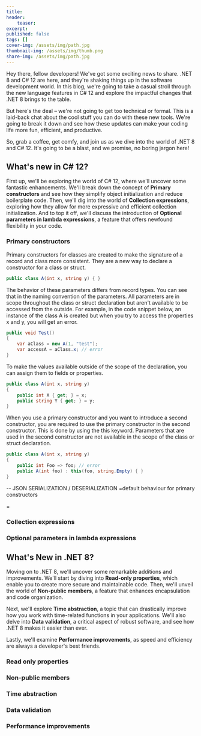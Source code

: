 ```yaml
---
title: 
header:    
    teaser: 
excerpt: 
published: false
tags: []
cover-img: /assets/img/path.jpg
thumbnail-img: /assets/img/thumb.png
share-img: /assets/img/path.jpg
---
```


Hey there, fellow developers! We've got some exciting news to share. .NET 8 and C# 12 are here, and they're shaking things up in the software development world. In this blog, we're going to take a casual stroll through the new language features in C# 12 and explore the impactful changes that .NET 8 brings to the table.

But here's the deal – we're not going to get too technical or formal. This is a laid-back chat about the cool stuff you can do with these new tools. We're going to break it down and see how these updates can make your coding life more fun, efficient, and productive.

So, grab a coffee, get comfy, and join us as we dive into the world of .NET 8 and C# 12. It's going to be a blast, and we promise, no boring jargon here!

## What's new in C# 12?
First up, we'll be exploring the world of C# 12, where we'll uncover some fantastic enhancements. We'll break down the concept of **Primary constructors** and see how they simplify object initialization and reduce boilerplate code. Then, we'll dig into the world of **Collection expressions**, exploring how they allow for more expressive and efficient collection initialization. And to top it off, we'll discuss the introduction of **Optional parameters in lambda expressions**, a feature that offers newfound flexibility in your code.

### Primary constructors
Primary constructors for classes are created to make the signature of a record and class more consistent. They are a new way to declare a constructor for a class or struct.
```csharp
public class A(int x, string y) { }
```
The behavior of these parameters differs from record types. You can see that in the naming convention of the parameters. All parameters are in scope throughout the class or struct declaration but aren't available to be accessed from the outside. For example, in the code snippet below, an instance of the class A is created but when you try to access the properties x and y, you will get an error.
```csharp
public void Test() 
{
    var aClass = new A(1, "test");
    var accessA = aClass.x; // error
}
```
To make the values available outside of the scope of the declaration, you can assign them to fields or properties.
```csharp
public class A(int x, string y) 
{
    public int X { get; } = x;
    public string Y { get; } = y;
}
```

When you use a primary constructor and you want to introduce a second constructor, you are required to use the primary constructor in the second constructor. This is done by using the this keyword. Parameters that are used in the second constructor are not available in the scope of the class or struct declaration.

```csharp
public class A(int x, string y) 
{
    public int Foo => foo; // error
    public A(int foo) : this(foo, string.Empty) { }
}
```




-- JSON SERIALIZATION / DESERIALIZATION
=default behaviour for primary constructors
<!-- There are circumstances in which constructors do not run. For example, `default(StructType)` will produce an instance of `StructType` without running any of its constructors. In those cases, despite no constructor being invoked (Section [§9.2.5](https://learn.microsoft.com/en-us/dotnet/csharp/language-reference/language-specification/variables#925-value-parameters), all captured constructor parameters of that struct-type come into existence when the instance is created, and are all initialized with the default value for their respective types. -->
= 

### Collection expressions

### Optional parameters in lambda expressions



## What's New in .NET 8?
Moving on to .NET 8, we'll uncover some remarkable additions and improvements. We'll start by diving into **Read-only properties**, which enable you to create more secure and maintainable code. Then, we'll unveil the world of **Non-public members**, a feature that enhances encapsulation and code organization.

Next, we'll explore **Time abstraction**, a topic that can drastically improve how you work with time-related functions in your applications. We'll also delve into **Data validation**, a critical aspect of robust software, and see how .NET 8 makes it easier than ever.

Lastly, we'll examine **Performance improvements**, as speed and efficiency are always a developer's best friends.
 
### Read only properties
### Non-public members

### Time abstraction

### Data validation

### Performance improvements

